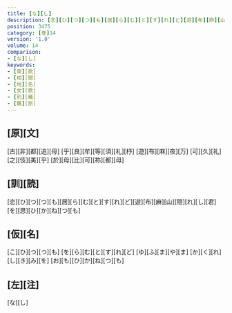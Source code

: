 ```yaml
---
title: [な][し]
description: [恋][ひ][つ][つ][も][居][ら][む][と][す][れ][ど][遊][布][麻][山][隠][れ][し][君][を][思][ひ][か][ね][つ][も]
position: 3475
category: [巻]14
version: '1.0'
volume: 14
comparison:
- [な][し]
keywords:
- [東][歌]
- [相][聞]
- [地][名]
- [女][歌]
- [別][離]
- [羈][旅]
---
```


## [原][文]

[古][非][都][追][母] [乎][良][牟][等][須][礼][杼] [遊][布][麻][夜][万] [可][久][礼][之][伎][美][乎] [於][母][比][可][祢][都][母]

## [訓][読]

[恋][ひ][つ][つ][も][居][ら][む][と][す][れ][ど][遊][布][麻][山][隠][れ][し][君][を][思][ひ][か][ね][つ][も]

## [仮][名]

[こ][ひ][つ][つ][も] [を][ら][む][と][す][れ][ど] [ゆ][ふ][ま][や][ま] [か][く][れ][し][き][み][を] [お][も][ひ][か][ね][つ][も]

## [左][注]

[な][し]
